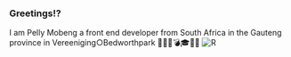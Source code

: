 ### Greetings⁉️

I am Pelly Mobeng a front end developer from South Africa in the Gauteng province in Vereeniging○Bedworthpark 🧚‍♀️💌💣🎓🥇🥇
![R](https://github.com/Pellym/Pellym/assets/122816986/b1ad946f-e213-4255-a70f-1c1157613637)


<!--
**Pellym/Pellym** is a ✨ _special_ ✨ repository because its `README.md` (this file) appears on your GitHub profile.



- 🔭 I’m currently working on front end development
- 🌱 I have learnt 📚
- 👯 I’m looking to collaborate on ...
- 🤔 I’m looking for help with ...
- 💬 Ask me about ...
- 📫 How to reach me: ...
- 😄 Pronouns: ...
- ⚡ Fun fact: ...
-->


